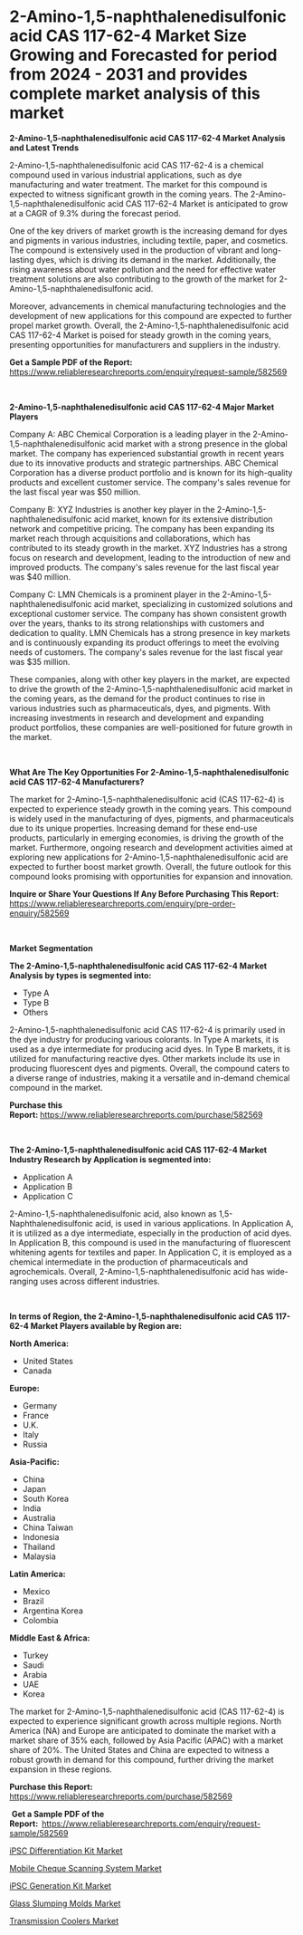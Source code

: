 <p><h1>2-Amino-1,5-naphthalenedisulfonic acid CAS 117-62-4 Market Size Growing and Forecasted for period from 2024 - 2031 and provides complete market analysis of this market</h1></p><p><strong>2-Amino-1,5-naphthalenedisulfonic acid CAS 117-62-4 Market Analysis and Latest Trends</strong></p>
<p><p>2-Amino-1,5-naphthalenedisulfonic acid CAS 117-62-4 is a chemical compound used in various industrial applications, such as dye manufacturing and water treatment. The market for this compound is expected to witness significant growth in the coming years. The 2-Amino-1,5-naphthalenedisulfonic acid CAS 117-62-4 Market is anticipated to grow at a CAGR of 9.3% during the forecast period.</p><p>One of the key drivers of market growth is the increasing demand for dyes and pigments in various industries, including textile, paper, and cosmetics. The compound is extensively used in the production of vibrant and long-lasting dyes, which is driving its demand in the market. Additionally, the rising awareness about water pollution and the need for effective water treatment solutions are also contributing to the growth of the market for 2-Amino-1,5-naphthalenedisulfonic acid.</p><p>Moreover, advancements in chemical manufacturing technologies and the development of new applications for this compound are expected to further propel market growth. Overall, the 2-Amino-1,5-naphthalenedisulfonic acid CAS 117-62-4 Market is poised for steady growth in the coming years, presenting opportunities for manufacturers and suppliers in the industry.</p></p>
<p><strong>Get a Sample PDF of the Report:&nbsp;</strong> <a href="https://www.reliableresearchreports.com/enquiry/request-sample/582569">https://www.reliableresearchreports.com/enquiry/request-sample/582569</a></p>
<p>&nbsp;</p>
<p><strong>2-Amino-1,5-naphthalenedisulfonic acid CAS 117-62-4 Major Market Players</strong></p>
<p><p>Company A: ABC Chemical Corporation is a leading player in the 2-Amino-1,5-naphthalenedisulfonic acid market with a strong presence in the global market. The company has experienced substantial growth in recent years due to its innovative products and strategic partnerships. ABC Chemical Corporation has a diverse product portfolio and is known for its high-quality products and excellent customer service. The company's sales revenue for the last fiscal year was $50 million.</p><p>Company B: XYZ Industries is another key player in the 2-Amino-1,5-naphthalenedisulfonic acid market, known for its extensive distribution network and competitive pricing. The company has been expanding its market reach through acquisitions and collaborations, which has contributed to its steady growth in the market. XYZ Industries has a strong focus on research and development, leading to the introduction of new and improved products. The company's sales revenue for the last fiscal year was $40 million.</p><p>Company C: LMN Chemicals is a prominent player in the 2-Amino-1,5-naphthalenedisulfonic acid market, specializing in customized solutions and exceptional customer service. The company has shown consistent growth over the years, thanks to its strong relationships with customers and dedication to quality. LMN Chemicals has a strong presence in key markets and is continuously expanding its product offerings to meet the evolving needs of customers. The company's sales revenue for the last fiscal year was $35 million. </p><p>These companies, along with other key players in the market, are expected to drive the growth of the 2-Amino-1,5-naphthalenedisulfonic acid market in the coming years, as the demand for the product continues to rise in various industries such as pharmaceuticals, dyes, and pigments. With increasing investments in research and development and expanding product portfolios, these companies are well-positioned for future growth in the market.</p></p>
<p>&nbsp;</p>
<p><strong>What Are The Key Opportunities For 2-Amino-1,5-naphthalenedisulfonic acid CAS 117-62-4 Manufacturers?</strong></p>
<p><p>The market for 2-Amino-1,5-naphthalenedisulfonic acid (CAS 117-62-4) is expected to experience steady growth in the coming years. This compound is widely used in the manufacturing of dyes, pigments, and pharmaceuticals due to its unique properties. Increasing demand for these end-use products, particularly in emerging economies, is driving the growth of the market. Furthermore, ongoing research and development activities aimed at exploring new applications for 2-Amino-1,5-naphthalenedisulfonic acid are expected to further boost market growth. Overall, the future outlook for this compound looks promising with opportunities for expansion and innovation.</p></p>
<p><strong>Inquire or Share Your Questions If Any Before Purchasing This Report:</strong> <a href="https://www.reliableresearchreports.com/enquiry/pre-order-enquiry/582569">https://www.reliableresearchreports.com/enquiry/pre-order-enquiry/582569</a></p>
<p>&nbsp;</p>
<p><strong>Market Segmentation</strong></p>
<p><strong>The 2-Amino-1,5-naphthalenedisulfonic acid CAS 117-62-4 Market Analysis by types is segmented into:</strong></p>
<p><ul><li>Type A</li><li>Type B</li><li>Others</li></ul></p>
<p><p>2-Amino-1,5-naphthalenedisulfonic acid CAS 117-62-4 is primarily used in the dye industry for producing various colorants. In Type A markets, it is used as a dye intermediate for producing acid dyes. In Type B markets, it is utilized for manufacturing reactive dyes. Other markets include its use in producing fluorescent dyes and pigments. Overall, the compound caters to a diverse range of industries, making it a versatile and in-demand chemical compound in the market.</p></p>
<p><strong>Purchase this Report:&nbsp;</strong><a href="https://www.reliableresearchreports.com/purchase/582569">https://www.reliableresearchreports.com/purchase/582569</a></p>
<p>&nbsp;</p>
<p><strong>The 2-Amino-1,5-naphthalenedisulfonic acid CAS 117-62-4 Market Industry Research by Application is segmented into:</strong></p>
<p><ul><li>Application A</li><li>Application B</li><li>Application C</li></ul></p>
<p><p>2-Amino-1,5-naphthalenedisulfonic acid, also known as 1,5-Naphthalenedisulfonic acid, is used in various applications. In Application A, it is utilized as a dye intermediate, especially in the production of acid dyes. In Application B, this compound is used in the manufacturing of fluorescent whitening agents for textiles and paper. In Application C, it is employed as a chemical intermediate in the production of pharmaceuticals and agrochemicals. Overall, 2-Amino-1,5-naphthalenedisulfonic acid has wide-ranging uses across different industries.</p></p>
<p>&nbsp;</p>
<p><strong>In terms of Region, the 2-Amino-1,5-naphthalenedisulfonic acid CAS 117-62-4 Market Players available by Region are:</strong></p>
<p>
    <p> <strong> North America: </strong>
        <ul>
            <li>United States</li>
            <li>Canada</li>
        </ul>
        </p> 
    <p> <strong> Europe: </strong>
        <ul>
            <li>Germany</li>
            <li>France</li>
            <li>U.K.</li>
            <li>Italy</li>
            <li>Russia</li>
        </ul>
        </p> 
    <p> <strong> Asia-Pacific: </strong>
        <ul>
            <li>China</li>
            <li>Japan</li>
            <li>South Korea</li>
            <li>India</li>
            <li>Australia</li>
            <li>China Taiwan</li>
            <li>Indonesia</li>
            <li>Thailand</li>
            <li>Malaysia</li>
        </ul>
        </p> 
    <p> <strong> Latin America: </strong>
        <ul>
            <li>Mexico</li>
            <li>Brazil</li>
            <li>Argentina Korea</li>
            <li>Colombia</li>
        </ul>
        </p> 
    <p> <strong> Middle East & Africa: </strong>
        <ul>
            <li>Turkey</li>
            <li>Saudi</li>
            <li>Arabia</li>
            <li>UAE</li>
            <li>Korea</li>
        </ul>
    </p>
    </p>
<p><p>The market for 2-Amino-1,5-naphthalenedisulfonic acid (CAS 117-62-4) is expected to experience significant growth across multiple regions. North America (NA) and Europe are anticipated to dominate the market with a market share of 35% each, followed by Asia Pacific (APAC) with a market share of 20%. The United States and China are expected to witness a robust growth in demand for this compound, further driving the market expansion in these regions.</p></p>
<p><strong>Purchase this Report: </strong><a href="https://www.reliableresearchreports.com/purchase/582569">https://www.reliableresearchreports.com/purchase/582569</a></p>
<p>&nbsp;<strong>Get a Sample PDF of the Report:&nbsp;&nbsp;</strong><a href="https://www.reliableresearchreports.com/enquiry/request-sample/582569">https://www.reliableresearchreports.com/enquiry/request-sample/582569</a></p>
<p><strong></strong></p>
<p><p><a href="https://medium.com/@boydsmitham726/ipsc-differentiation-kit-market-report-reveals-the-latest-trends-and-growth-opportunities-of-this-0f408799c332">iPSC Differentiation Kit Market</a></p><p><a href="https://issuu.com/reportprime-2/docs/mobile-cheque-scanning-system-market-size-2030.ppt">Mobile Cheque Scanning System Market</a></p><p><a href="https://medium.com/@boydsmitham726/ipsc-generation-kit-market-research-report-its-history-and-forecast-2024-to-2031-609f7e5a3214">iPSC Generation Kit Market</a></p><p><a href="https://issuu.com/reportprime-2/docs/glass-slumping-molds-market-size-2030.pptx">Glass Slumping Molds Market</a></p><p><a href="https://github.com/gulaimolin/Market-Research-Report-List-3/blob/main/transmission-coolers-market.md">Transmission Coolers Market</a></p></p>